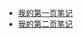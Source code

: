 * [我的第一页笔记](https://github.com/dingrq/Basic/wiki/%E7%94%B5%E8%84%91%E7%A1%AC%E4%BB%B6)
* [我的第二页笔记](https://github.com/dingrq/Basic/wiki/Pokemon-Ubreon)
